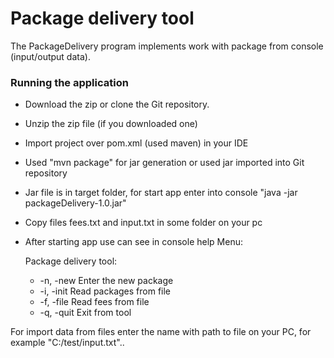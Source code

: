 # Package delivery tool
The PackageDelivery program implements work with package from console (input/output data).

### Running the application

* Download the zip or clone the Git repository.
* Unzip the zip file (if you downloaded one)
* Import project over pom.xml (used maven) in your IDE
* Used "mvn package" for jar generation or used jar imported into Git repository
* Jar file is in target folder, for start app enter into console "java -jar packageDelivery-1.0.jar" 
* Copy files fees.txt and input.txt in some folder on your pc

* After starting app use can see in console help Menu:

   Package delivery tool:
  * -n, -new	Enter the new package 
  * -i, -init	Read packages from file
  * -f, -file	Read fees from file
  * -q, -quit	Exit from tool
 
For import data from files enter the name with path to file on your PC, for example "C:/test/input.txt"..


